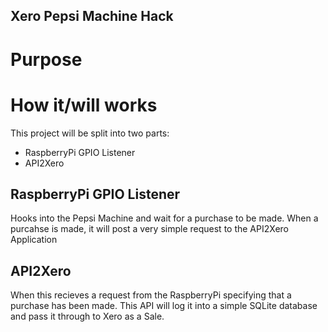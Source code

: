 Xero Pepsi Machine Hack
-----------------------

# Purpose

# How it/will works
This project will be split into two parts:
* RaspberryPi GPIO Listener
* API2Xero

## RaspberryPi GPIO Listener
Hooks into the Pepsi Machine and wait for a purchase to be made.
When a purcahse is made, it will post a very simple request to the API2Xero Application

## API2Xero
When this recieves a request from the RaspberryPi specifying that a purchase has been made.
This API will log it into a simple SQLite database and pass it through to Xero as a Sale.
